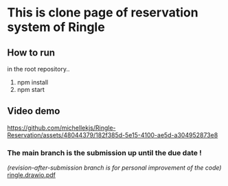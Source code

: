 # This is clone page of reservation system of Ringle

## How to run
in the root repository..
1. npm install
2. npm start

## Video demo

https://github.com/michellekjs/Ringle-Reservation/assets/48044379/182f385d-5e15-4100-ae5d-a304952873e8

### The main branch is the submission up until the due date !

*(revision-after-submission branch is for personal improvement of the code)*
[ringle.drawio.pdf](https://github.com/michellekjs/Ringle-Reservation/files/13066413/ringle.drawio.pdf)
